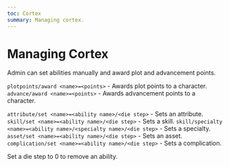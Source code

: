 ```yaml
---
toc: Cortex
summary: Managing cortex.
---
```


# Managing Cortex

Admin can set abilities manually and award plot and advancement points.

`plotpoints/award <name>=<points>` - Awards plot points to a character.
`advance/award <name>=<points>` - Awards advancement points to a character.

`attribute/set <name>=<ability name>/<die step>` - Sets an attribute.
`skill/set <name>=<ability name>/<die step>` - Sets a skill.
`skill/specialty <name>=<ability name>/<specialty name>/<die step>` - Sets a specialty.
`asset/set <name>=<ability name>/<die step>` - Sets an asset.
`complication/set <name>=<ability name>/<die step>` - Sets a complication.

Set a die step to 0 to remove an ability.